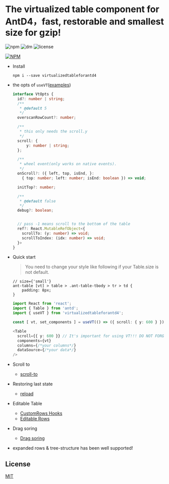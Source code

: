 # The virtualized table component for AntD4，fast, restorable and smallest size for gzip!


![npm](https://img.shields.io/npm/v/virtualizedtableforantd4)
![dm](https://img.shields.io/npm/dm/virtualizedtableforantd4)
![license](https://img.shields.io/npm/l/virtualizedtableforantd4)


[![NPM](https://nodei.co/npm/virtualizedtableforantd4.png?downloads=true&downloadRank=true&stars=true)](https://nodei.co/npm/virtualizedtableforantd4/)

+ Install

  ```shell
  npm i --save virtualizedtableforantd4
  ```

+ the opts of `useVT`([examples](https://github.com/wubostc/virtualized-table-for-antd/blob/master/test))
  ```typescript
  interface VtOpts {
    id?: number | string;
    /**
     * @default 5
     */
    overscanRowCount?: number;

    /**
     * this only needs the scroll.y
     */
    scroll: {
        y: number | string;
    };

    /**
     * wheel event(only works on native events).
     */
    onScroll?: ({ left, top, isEnd, }:
      { top: number; left: number; isEnd: boolean }) => void;

    initTop?: number;

    /**
     * @default false
     */
    debug?: boolean;


    // pass -1 means scroll to the bottom of the table
    ref?: React.MutableRefObject<{
      scrollTo: (y: number) => void;
      scrollToIndex: (idx: number) => void;
    }>
  }
  ```


+ Quick start
  > You need to change your style like following if your Table.size is not default.
  
  ```less
  // size={'small'}
  ant-table [vt] > table > .ant-table-tbody > tr > td {
      padding: 8px;
  }
  ```
  ```typescript
  import React from 'react';
  import { Table } from 'antd';
  import { useVT } from 'virtualizedtableforantd4';

  const [ vt, set_components ] = useVT(() => ({ scroll: { y: 600 } }), []);

  <Table
    scroll={{ y: 600 }} // It's important for using VT!!! DO NOT FORGET!!!
    components={vt}
    columns={/*your columns*/}
    dataSource={/*your data*/}
  />
  ```

+ Scroll to
  - [scroll-to](https://github.com/wubostc/virtualized-table-for-antd/blob/master/test/scroll-to.tsx)


+ Restoring last state

  - [reload](https://github.com/wubostc/virtualized-table-for-antd/blob/master/test/reload.tsx)


+ Editable Table

  - [CustomRows Hooks](https://github.com/wubostc/virtualized-table-for-antd/blob/master/test/CustomRows%20Hooks.jsx)
  - [Editable Rows](https://github.com/wubostc/virtualized-table-for-antd/blob/master/test/Editable%20Rows.jsx)

+ Drag soring

  - [Drag soring](https://github.com/wubostc/virtualized-table-for-antd/blob/master/test/Drag%20soring.jsx)

+ expanded rows & tree-structure
  has been well supported!

## License

[MIT](LICENSE)
